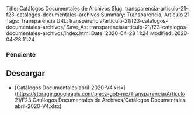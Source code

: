 Title: Catálogos Documentales de Archivos
Slug: transparencia-articulo-21-f23-catalogos-documentales-archivos
Summary: Transparencia, Artículo 21
Tags: Transparencia
URL: transparencia/articulo-21/f23-catalogos-documentales-archivos/
Save_As: transparencia/articulo-21/f23-catalogos-documentales-archivos/index.html
Date: 2020-04-28 11:24
Modified: 2020-04-28 11:24



### Pendiente



## Descargar


* [Catálogos Documentales abril-2020-V4.xlsx](https://storage.googleapis.com/pjecz-gob-mx/Transparencia/Artículo 21/F23 Catálogos Documentales de Archivos/Catálogos Documentales abril-2020-V4.xlsx)


